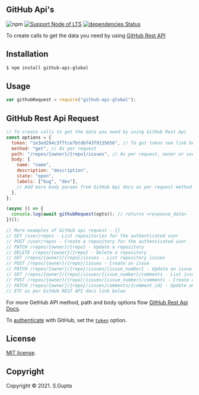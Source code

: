 ## GitHub Api's

![npm](https://img.shields.io/npm/v/github-api-global) [![Support Node of LTS](https://img.shields.io/badge/node-latest-brightgreen.svg)](https://nodejs.org/) [![dependencies Status](https://status.david-dm.org/gh/request/request.svg)](https://david-dm.org/request/request)


To create calls to get the data you need by using [GitHub Rest API][github-docs]


## Installation

```bash
$ npm install github-api-global
```

## Usage

```javascript
var githubRequest = require("github-api-global");
```

## GitHub Rest Api Request

```javascript
// To create calls to get the data you need by using GitHub Rest Api
const options = {
  token: "1e3ed294c3f7tce7btdb743f9135656", // To get token see link below
  method: "get", // As per request
  path: "/repos/{owner}/{repo}/issues", // As per request, owner or user 
  body: {
    name: "name",
    description: "description",
    state: "open",
    labels: ["bug", "dev"],
    // Add more body params from GitHub Api docs as per request method describe
  },
};

(async () => {
  console.log(await githubRequest(opts)); // returns <response_data>
})();

// More examples of GitHub api request - {}
// GET /user/repos - List repositories for the authenticated user
// POST /user/repos - Create a repository for the authenticated user
// PATCH /repos/{owner}/{repo} - Update a repository
// DELETE /repos/{owner}/{repo} - Delete a repository
// GET /repos/{owner}/{repo}/issues - List repository issues
// POST /repos/{owner}/{repo}/issues - Create an issue
// PATCH /repos/{owner}/{repo}/issues/{issue_number} - Update an issue
// GET /repos/{owner}/{repo}/issues/{issue_number}/comments - List issue comments
// POST /repos/{owner}/{repo}/issues/{issue_number}/comments - Create an issue comment
// PATCH /repos/{owner}/{repo}/issues/comments/{comment_id} - Update an issue comment
// ETC as per GitHub REST API docs link below
```

For more GetHub API method, path and body options flow [GitHub Rest Api Docs][github-docs].

To [authenticate][github-oauth2] with GitHub, set the [`token`][github-token] option.

## License

[MIT license](http://opensource.org/licenses/MIT).

## Copyright

Copyright &copy; 2021. S.Gupta

[github-docs]: https://docs.github.com/en/rest/reference/repos
[github-api]: https://developer.github.com/v3/
[github-token]: https://github.com/settings/tokens/new
[github-oauth2]: https://developer.github.com/v3/#oauth2-token-sent-in-a-header
